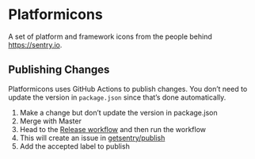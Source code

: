 Platformicons
=============

A set of platform and framework icons from the people behind https://sentry.io.

## Publishing Changes 
Platformicons uses GitHub Actions to publish changes. You don’t need to update the version in `package.json` since that’s done automatically.

1. Make a change but don’t update the version in package.json
2. Merge with Master
3. Head to the [Release workflow](https://github.com/getsentry/platformicons/actions/workflows/release.yml) and then run the workflow
4. This will create an issue in [getsentry/publish](https://github.com/getsentry/publish/issues)
5. Add the accepted label to publish
